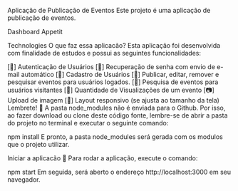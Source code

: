 Aplicação de Publicação de Eventos
Este projeto é uma aplicação de publicação de eventos.

Dashboard
Appetit

Technologies
O que faz essa aplicacão?
Esta aplicação foi desenvolvida com finalidade de estudos e possui as seguintes funcionalidades:

[:key:] Autenticação de Usuários
[:email:] Recuperação de senha com envio de e-mail automático
[:bust_in_silhouette:] Cadastro de Usuários
[:memo:] Publicar, editar, remover e pesquisar eventos para usuários logados.
[:mag_right:] Pesquisa de eventos para usuários visitantes
[:eyes:] Quantidade de Visualizações de um evento
[:camera:] Upload de imagem
[:calling:] Layout responsivo (se ajusta ao tamanho da tela)
Lembrete! :thought_balloon:
A pasta node_modules não é enviada para o Github. Por isso, ao fazer download ou clone deste código fonte, lembre-se de abrir a pasta do projeto no terminal e executar o seguinte comando:

npm install
E pronto, a pasta node_modules será gerada com os modulos que o projeto utilizar.

Iniciar a aplicacão :checkered_flag:
Para rodar a aplicação, execute o comando:

npm start
Em seguida, será aberto o endereço http://localhost:3000 em seu navegador.
